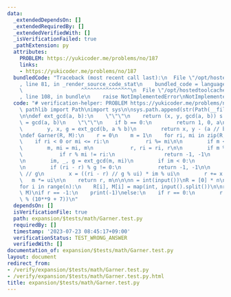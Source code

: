 ```yaml
---
data:
  _extendedDependsOn: []
  _extendedRequiredBy: []
  _extendedVerifiedWith: []
  _isVerificationFailed: true
  _pathExtension: py
  attributes:
    PROBLEM: https://yukicoder.me/problems/no/187
    links:
    - https://yukicoder.me/problems/no/187
  bundledCode: "Traceback (most recent call last):\n  File \"/opt/hostedtoolcache/Python/3.11.4/x64/lib/python3.11/site-packages/onlinejudge_verify/documentation/build.py\"\
    , line 81, in _render_source_code_stat\n    bundled_code = language.bundle(\n\
    \                   ^^^^^^^^^^^^^^^^\n  File \"/opt/hostedtoolcache/Python/3.11.4/x64/lib/python3.11/site-packages/onlinejudge_verify/languages/python.py\"\
    , line 108, in bundle\n    raise NotImplementedError\nNotImplementedError\n"
  code: "# verification-helper: PROBLEM https://yukicoder.me/problems/no/187\nfrom\
    \ pathlib import Path\nimport sys\n\nsys.path.append(str(Path(__file__).resolve().parent.parent.parent.parent))\n\
    \n\ndef ext_gcd(a, b):\n    \"\"\"\n    return (x, y, gcd(a, b)) s.t. ax + by\
    \ = gcd(a, b)\n    \"\"\"\n    if b == 0:\n        return 1, 0, a\n    else:\n\
    \        y, x, g = ext_gcd(b, a % b)\n        return x, y - (a // b) * x, g\n\n\
    \ndef Garner(R, M):\n    r = 0\n    m = 1\n    for ri, mi in zip(R, M):\n    \
    \    if ri < 0 or mi <= ri:\n            ri %= mi\n\n        if m < mi:\n    \
    \        m, mi = mi, m\n            r, ri = ri, r\n\n        if m % mi == 0:\n\
    \            if r % mi != ri:\n                return -1, -1\n            continue\n\
    \n        im, _, g = ext_gcd(m, mi)\n        if im < 0:\n            im += mi\n\
    \n        if (ri - r) % g != 0:\n            return -1, -1\n\n        ui = mi\
    \ // g\n        x = ((ri - r) // g % ui) * im % ui\n        r += x * m\n     \
    \   m *= ui\n\n    return r, m\n\n\nn = int(input())\nR = [0] * n\nM = [0] * n\n\
    for i in range(n):\n    R[i], M[i] = map(int, input().split())\n\nr, m = Garner(R,\
    \ M)\nif r == -1:\n    print(-1)\nelse:\n    if r == 0:\n        r = m\n    print(r\
    \ % (10**9 + 7))\n"
  dependsOn: []
  isVerificationFile: true
  path: expansion/$tests/math/Garner.test.py
  requiredBy: []
  timestamp: '2023-07-23 08:45:17+09:00'
  verificationStatus: TEST_WRONG_ANSWER
  verifiedWith: []
documentation_of: expansion/$tests/math/Garner.test.py
layout: document
redirect_from:
- /verify/expansion/$tests/math/Garner.test.py
- /verify/expansion/$tests/math/Garner.test.py.html
title: expansion/$tests/math/Garner.test.py
---
```

